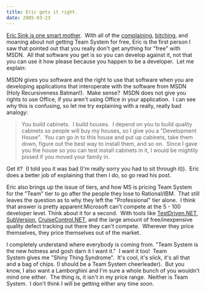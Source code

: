 ```yaml
---
title: Eric gets it right.
date: 2005-03-23
---
```

[Eric Sink is one smart
mother](http://software.ericsink.com/entries/vsts_pricing.html).  With
all of the
[complaining](http://weblogs.asp.net/rosherove/archive/2005/03/22/395502.aspx),
[bitching](http://scrappydog.com/blog/archive/2005/03/21/1412.aspx), and
moaning about not getting Team System for free, Eric is the first person
I saw that pointed out that you really don't get anything for "free"
with MSDN.  All that software you get is so you can develop against it,
not that you can use it how please because you happen to be a
developer.  Let me explain:

MSDN gives you software and the right to use that software when you are
developing applications that interoperate with the software from MSDN
(Holy Recursiveness Batman!).  Make sense?  MSDN does not give you
rights to use Office, if you aren't using Office in your application.  I
can see why this is confusing, so let me try explaining with a really,
really bad analogy:

> You build cabinets.  I build houses.  I depend on you to build quality
> cabinets so people will buy my houses, so I give you a "Development
> House".  You can go in to this house and put up cabinets, take them
> down, figure out the best way to install them, and so on.  Since I
> gave you the house so you can test install cabinets in it, I would be
> mightily pissed if you moved your family in.

Get it?  (I told you it was bad (I'm really sorry you had to sit through
it)).  Eric does a better job of explaining that then I do, so go read
his post.

Eric also brings up the issue of tiers, and how MS is pricing Team
System for the "Team" tier to go after the people they lose to
Rational/IBM.  That still leaves the question as to why they left the
"Professional" tier alone.  I think that answer is pretty
apparent:Microsoft can't compete at the 5 - 100 developer level. Think
about it for a second.  With tools like
[TestDriven.NET](http://www.testdriven.net/Default.aspx?ReferrerId=3937),
[SubVersion](http://subversion.tigris.org/),
[CruiseControl.NET](http://ccnet.thoughtworks.com/), and the large
amount of free/inexpensive quality defect tracking out there they can't
compete.  Wherever they price themselves, they price themselves out of
the market.

I completely understand where everybody is coming from. "Team System is
the new hotness and gosh darn it I want it."  I want it too!  Team
System gives me "Shiny Thing Syndrome".  It's cool, it's slick, it's all
that and a bag of chips. (I should be a Team System cheerleader).  But
you know, I also want a Lamborghini and I'm sure a whole bunch of you
wouldn't mind one either.  The thing is, it isn't in my price range. 
Neither is Team System.  I don't think I will be getting either any time
soon.
